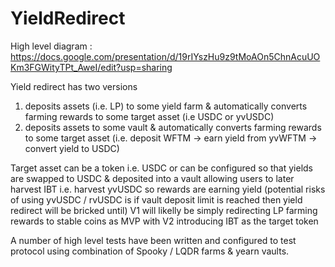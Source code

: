 # YieldRedirect

High level diagram : https://docs.google.com/presentation/d/19rIYszHu9z9tMoAOn5ChnAcuUOKm3FGWityTPt_AweI/edit?usp=sharing

Yield redirect has two versions 
1) deposits assets (i.e. LP) to some yield farm & automatically converts farming rewards to some target asset (i.e USDC or yvUSDC) 
2) deposits assets to some vault & automatically converts farming rewards to some target asset (i.e. deposit WFTM -> earn yield from yvWFTM -> convert yield to USDC)

Target asset can be a token i.e. USDC or can be configured so that yields are swapped to USDC & deposited into a vault allowing users to later harvest IBT i.e. harvest yvUSDC so rewards are earning yield 
(potential risks of using yvUSDC / rvUSDC is if vault deposit limit is reached then yield redirect will be bricked until)
V1 will likelly be simply redirecting LP farming rewards to stable coins as MVP 
with V2 introducing IBT as the target token 

A number of high level tests have been written and configured to test protocol using combination of Spooky / LQDR farms & yearn vaults. 
